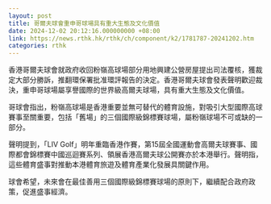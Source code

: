 ```yaml
---
layout: post
title: 哥爾夫球會重申哥球場具有重大生態及文化價值
date: 2024-12-02 20:12:16.000000000 +08:00
link: https://news.rthk.hk/rthk/ch/component/k2/1781787-20241202.htm
categories: rthk
---
```


香港哥爾夫球會就政府收回粉嶺高球場部分用地興建公營房屋提出司法覆核，獲裁定大部分勝訴，推翻環保署批准環評報告的決定。香港哥爾夫球會發表聲明歡迎裁決，重申哥球場屬享譽國際的世界級高爾夫球場，具有重大生態及文化價值。

哥球會指出，粉嶺高球場是香港重要並無可替代的體育設施，對吸引大型國際高球賽事至關重要，包括「舊場」的三個國際級錦標賽球場，屬粉嶺球場不可或缺的一部分。

聲明提到，「LIV Golf」明年重臨香港作賽，第15屆全國運動會高爾夫球賽事、國際都會錦標賽中國巡迴賽系列、領展香港高爾夫球公開賽亦於本港舉行。聲明指，這些體育盛事對推動本港體育旅遊及體育產業化發展具關鍵作用。

球會希望，未來會在最佳善用三個國際級錦標賽球場的原則下，繼續配合政府政策，促進盛事經濟。
